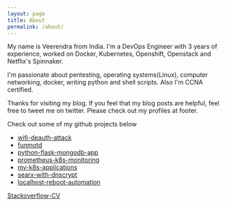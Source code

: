 ```yaml
---
layout: page
title: About
permalink: /about/
---
```


My name is Veerendra from India. I'm a DevOps Engineer with 3 years of experience, worked on Docker, Kubernetes, Openshift, Openstack and Netflix's Spinnaker.

I'm passionate about pentesting, operating systems(Linux), computer networking, docker, writing python and shell scripts. Also I'm CCNA certified.

Thanks for visiting my blog. If you feel that my blog posts are helpful, feel free to tweet me on twitter. Please check out my profiles at footer.

Check out some of my github projects below

* [wifi-deauth-attack](https://veerendra2.github.io/wifi-deauth-attack/)
* [funmotd](https://veerendra2.github.io/funmotd/)
* [python-flask-mongodb-app](https://veerendra2.github.io/python-flask-mongodb-app/)
* [prometheus-k8s-monitoring](https://veerendra2.github.io/prometheus-k8s-monitoring/)
* [my-k8s-applications](https://veerendra2.github.io/my-k8s-applications/)
* [searx-with-dnscrypt](https://veerendra2.github.io/searx-with-dnscrypt/)
* [localhost-reboot-automation](https://veerendra2.github.io/localhost-reboot-automation/)

[Stackoverflow-CV](https://stackoverflow.com/cv/veerendra)